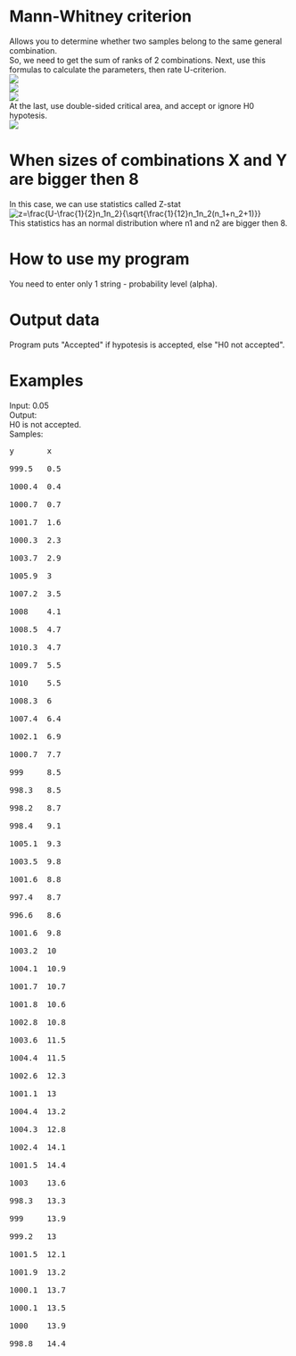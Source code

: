 # Mann-Whitney criterion
Allows you to determine whether two samples belong to the same general combination.</br>
So, we need to get the sum of ranks of 2 combinations. Next, use this formulas to calculate the parameters, then rate U-criterion.</br>
<img src = "http://www.machinelearning.ru/mimetex/?R_x%20=%20%5Csum_%7Bi=1%7D%5Em%20r(x_i);%5C;%5C;%5C;%5C;%20U_x%20=%20mn%20+%20%5Cfrac12m(m+1)%20-%20R_x;"/></br>
<img src = "http://www.machinelearning.ru/mimetex/?R_y%20=%20%5Csum_%7Bi=1%7D%5En%20r(y_i);%5C;%5C;%5C;%5C;%20U_y%20=%20mn%20+%20%5Cfrac12n(n+1)%20-%20R_y;"/></br>
<img src = "http://www.machinelearning.ru/mimetex/?U%20=%20%5Cmin%5Cleft%5C%7BU_x,U_y%5Cright%5C%7D."/></br>
At the last, use double-sided critical area, and accept or ignore H0 hypotesis.</br>
<img src = "http://www.machinelearning.ru/wiki/images/thumb/4/42/Standard_Normal_Density_-_Double-sided_Critical_Area.png/800px-Standard_Normal_Density_-_Double-sided_Critical_Area.png"/></br>
# When sizes of combinations X and Y are bigger then 8
In this case, we can use statistics called Z-stat</br>
<img src="https://latex.codecogs.com/svg.image?z=\frac{U-\frac{1}{2}n_1n_2}{\sqrt{\frac{1}{12}n_1n_2(n_1&plus;n_2&plus;1)}}" title="z=\frac{U-\frac{1}{2}n_1n_2}{\sqrt{\frac{1}{12}n_1n_2(n_1+n_2+1)}}"/></br>
This statistics has an normal distribution where n1 and n2 are bigger then 8.</br>
# How to use my program
You need to enter only 1 string - probability level (alpha).</br>
# Output data
Program puts "Accepted" if hypotesis is accepted, else "H0 not accepted".</br>
# Examples
Input: 0.05</br>
Output: </br>
H0 is not accepted.</br>
Samples: </br>
<pre>y       x</br>
999.5   0.5</br>
1000.4  0.4</br>
1000.7  0.7</br>
1001.7  1.6</br>
1000.3  2.3</br>
1003.7  2.9</br>
1005.9  3</br>
1007.2  3.5</br>
1008    4.1</br>
1008.5  4.7</br>
1010.3  4.7</br>
1009.7  5.5</br>
1010    5.5</br>
1008.3  6</br>
1007.4  6.4</br>
1002.1  6.9</br>
1000.7  7.7</br>
999     8.5</br>
998.3   8.5</br>
998.2   8.7</br>
998.4   9.1</br>
1005.1  9.3</br>
1003.5  9.8</br>
1001.6  8.8</br>
997.4   8.7</br>
996.6   8.6</br>
1001.6  9.8</br>
1003.2  10</br>
1004.1  10.9</br>
1001.7  10.7</br>
1001.8  10.6</br>
1002.8  10.8</br>
1003.6  11.5</br>
1004.4  11.5</br>
1002.6  12.3</br>
1001.1  13</br>
1004.4  13.2</br>
1004.3  12.8</br>
1002.4  14.1</br>
1001.5  14.4</br>
1003    13.6</br>
998.3   13.3</br>
999     13.9</br>
999.2   13</br>
1001.5  12.1</br>
1001.9  13.2</br>
1000.1  13.7</br>
1000.1  13.5</br>
1000    13.9</br>
998.8   14.4</br>
</pre>
</br>
